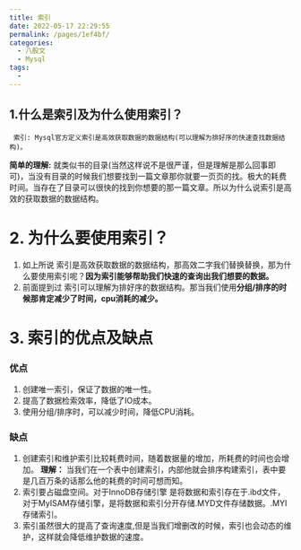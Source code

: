 ```yaml
---
title: 索引
date: 2022-05-17 22:29:55
permalink: /pages/1ef4bf/
categories:
  - 八股文
  - Mysql
tags:
  - 
---
```

 

## 1.什么是索引及为什么使用索引？

```
 索引: Mysql官方定义索引是高效获取数据的数据结构(可以理解为排好序的快速查找数据结构)。
```
**简单的理解:** 就类似书的目录(当然这样说不是很严谨，但是理解是那么回事即可)，当没有目录的时候我们想要找到一篇文章那你就要一页页的找。极大的耗费时间。当存在了目录可以很快的找到你想要的那一篇文章。所以为什么说索引是高效的获取数据的数据结构。

# 2. 为什么要使用索引？

1. 如上所说 索引是高效获取数据的数据结构，那高效二字我们替换替换，那为什么要使用索引呢？**因为索引能够帮助我们快速的查询出我们想要的数据。**
2. 前面提到过 索引可以理解为排好序的数据结构。那当我们使用**分组/排序的时候那肯定减少了时间，cpu消耗的减少。**

# 3. 索引的优点及缺点

### 优点
  1. 创建唯一索引，保证了数据的唯一性。
  2. 提高了数据检索效率，降低了IO成本。
  3. 使用分组/排序时，可以减少时间，降低CPU消耗。
### 缺点
  1. 创建索引和维护索引比较耗费时间，随着数据量的增加，所耗费的时间也会增加。
  **理解：** 当我们在一个表中创建索引，内部他就会排序构建索引，表中要是几百万条的话那么他的耗费的时间可想而知。
  2. 索引要占磁盘空间。对于InnoDB存储引擎 是将数据和索引存在于.ibd文件，对于MyISAM存储引擎，是将数据和索引分开存储.MYD文件存储数据。.MYI存储索引。
  3. 索引虽然很大的提高了查询速度,但是当我们增删改的时候，索引也会动态的维护，这样就会降低维护数据的速度。
   
